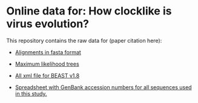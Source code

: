 # Online data for: How clocklike is virus evolution?

This repository contains the raw data for (paper citation here):

  - [Alignments in fasta format]()

  - [Maximum likelihood trees]()

  - [All xml file for BEAST v1.8]()

  - [Spreadsheet with GenBank accession numbers for all sequences used in this study.]()
